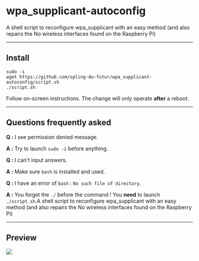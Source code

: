 # wpa_supplicant-autoconfig
A shell script to reconfigure wpa_supplicant with an easy method (and also repairs the No wireless interfaces found on the Raspberry Pi)
***
Install
----------
    sudo -i
    wget https://github.com/spling-du-futur/wpa_supplicant-autoconfig/script.sh
    ./script.sh
Follow on-screen instructions.
The change will only operate **after** a reboot.
***
Questions frequently asked
---------------
**Q :** I see permission denied message.

**A :** Try to launch `sudo -i` before anything.


**Q :** I can't input answers.

**A :** Make sure `bash` is installed and used.


**Q :** I have an error of `bash` : `No such file of directory`.

**A :** You forget the `./` before the command ! You **need** to launch `./script.sh`.A shell script to reconfigure wpa_supplicant with an easy method (and also repairs the No wireless interfaces found on the Raspberry Pi)
***
Preview
---------
![](https://i.imgur.com/gHBgsND.png)

